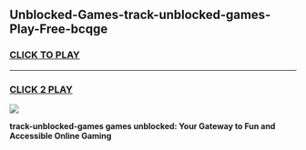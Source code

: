
## Unblocked-Games-track-unblocked-games-Play-Free-bcqge
<h3>
<a href="https://premium76.site?title=track-unblocked-games&ref=15A">CLICK TO PLAY</a></h3>
<hr>

<h3>
<a href="https://premium76.site?title=track-unblocked-games&ref=15A">CLICK 2 PLAY</a>
  
</h3>

<a href="https://premium76.site?title=track-unblocked-games&ref=15A"><img src="https://clearcache.store/games.png"></a>


**track-unblocked-games games unblocked: Your Gateway to Fun and Accessible Online Gaming**
